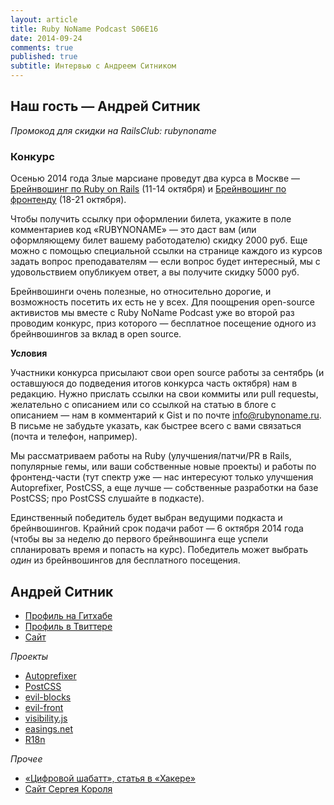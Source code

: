 ```yaml
---
layout: article
title: Ruby NoName Podcast S06E16
date: 2014-09-24
comments: true
published: true
subtitle: Интервью с Андреем Ситником
---
```


## Наш гость — Андрей Ситник

*Промокод для скидки на RailsClub: rubynoname*

### Конкурс

Осенью 2014 года Злые марсиане проведут два курса в Москве — [Брейнвошинг по Ruby on Rails](http://brainwashing.pro/rails) (11-14 октября) и [Брейнвошинг по фронтенду](http://brainwashing.pro/frontend) (18-21 октября).

Чтобы получить ссылку при оформлении билета, укажите в поле комментариев код «RUBYNONAME» — это даст вам (или оформляющему билет вашему работодателю) скидку 2000 руб. Еще можно с помощью специальной ссылки на странице каждого из курсов задать вопрос преподавателям — если вопрос будет интересный, мы с удовольствием опубликуем ответ, а вы получите скидку 5000 руб.

Брейнвошинги очень полезные, но относительно дорогие, и возможность посетить их есть не у всех. Для поощрения open-source активистов мы вместе с Ruby NoName Podcast уже во второй раз проводим конкурс, приз которого — бесплатное посещение одного из брейнвошингов за вклад в open source.

**Условия**

Участники конкурса присылают свои open source работы за сентябрь (и оставшуюся до подведения итогов конкурса часть октября) нам в редакцию. Нужно прислать ссылки на свои коммиты или pull requestы, желательно с описанием или со ссылкой на статью в блоге с описанием — нам в комментарий к Gist и по почте [info@rubynoname.ru](mailto:info@rubynoname.ru). В письме не забудьте указать, как быстрее всего с вами связаться (почта и телефон, например).

Мы рассматриваем работы на Ruby (улучшения/патчи/PR в Rails, популярные гемы, или ваши собственные новые проекты) и работы по фронтенд-части (тут спектр уже — нас интересуют только улучшения Autoprefixer, PostCSS, а еще лучше — собственные разработки на базе PostCSS; про PostCSS слушайте в подкасте).

Единственный победитель будет выбран ведущими подкаста и брейнвошингов. Крайний срок подачи работ — 6 октября 2014 года (чтобы вы за неделю до первого брейнвошинга еще успели спланировать время и попасть на курс). Победитель может выбрать _один_ из брейнвошингов для бесплатного посещения.

## Андрей Ситник

* [Профиль на Гитхабе](https://github.com/ai)
* [Профиль в Твиттере](https://twitter.com/andrey_sitnik)
* [Сайт](http://sitnik.ru)

*Проекты*

* [Autoprefixer](https://github.com/postcss/autoprefixer)
* [PostCSS](https://github.com/postcss/postcss)
* [evil-blocks](https://github.com/ai/evil-blocks)
* [evil-front](https://github.com/ai/evil-front)
* [visibility.js](https://github.com/ai/visibilityjs)
* [easings.net](https://github.com/ai/easings.net)
* [R18n](https://github.com/ai/r18n)


*Прочее*

* [«Цифровой шабатт», статья в «Хакере»](http://habrahabr.ru/post/232789/)
* [Сайт Сергея Короля](http://sergeykorol.ru/)

